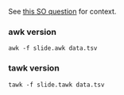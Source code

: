 See [this SO question](https://stackoverflow.com/questions/64598595/merging-columns-in-sliding-window-steps) for context.

### awk version

    awk -f slide.awk data.tsv

### tawk version

    tawk -f slide.tawk data.tsv
